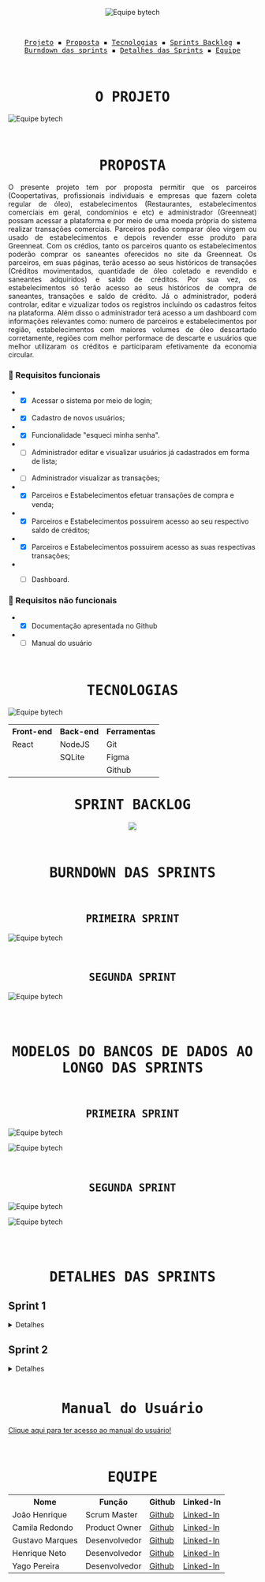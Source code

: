 <p align="center"> <img src="/readme/Logo 1.png" alt="Equipe bytech"/></p>
<br>
<p align="center">
  <samp>
    <a href="#o-projeto">Projeto</a> ▪️
    <a href="#proposta">Proposta</a> ▪️
    <a href="#tecnologias">Tecnologias</a> ▪️
    <a href="#sprint-backlog">Sprints Backlog</a> ▪️
    <a href="#burndown-das-sprints">Burndown das sprints</a> ▪️
    <a href="#detalhes-das-sprints">Detalhes das Sprints</a> ▪️
    <a href="#equipe">Equipe</a>
    
  </samp>
</p>

<br>

<h1 align="center"><samp>O PROJETO</samp></h1>

![Equipe bytech](/readme/objetivo.png)

<br>
<h1 align="center"><samp>PROPOSTA</samp></h1>

<p align = "justify"> O presente projeto tem por proposta permitir que os parceiros (Coopertativas, profissionais individuais e empresas que fazem coleta regular de óleo), estabelecimentos (Restaurantes, estabelecimentos comerciais em geral, condomínios e etc) e administrador (Greenneat) possam acessar a plataforma e por meio de uma moeda própria do sistema realizar transações comerciais. Parceiros podão comparar óleo virgem ou usado de estabelecimentos e depois revender esse produto para Greenneat. Com os crédios, tanto os parceiros quanto os estabelecimentos poderão comprar os saneantes oferecidos no site da Greenneat.
Os parceiros, em suas páginas, terão acesso ao seus históricos de transações (Créditos movimentados, quantidade de óleo coletado e revendido e saneantes adquiridos) e saldo de créditos. Por sua vez, os estabelecimentos só terão acesso ao seus históricos de compra de saneantes, transações e saldo de crédito. Já o administrador, poderá controlar, editar e vizualizar todos os registros incluindo os cadastros feitos na plataforma. Além disso o administrador terá acesso a um dashboard com informações relevantes como: numero de parceiros e estabelecimentos por região, estabelecimentos com maiores volumes de óleo descartado corretamente, regiões com melhor performace de descarte e usuários que melhor utilizaram os créditos e participaram efetivamente da economia circular.</p>

### 📖 Requisitos funcionais
+ - [x] Acessar o sistema por meio de login;
+ - [x] Cadastro de novos usuários;
+ - [x] Funcionalidade "esqueci minha senha".
+ - [ ] Administrador editar e visualizar usuários já cadastrados em forma de lista;
+ - [ ] Administrador visualizar as transações;
+ - [x] Parceiros e Estabelecimentos efetuar transações de compra e venda;
+ - [x] Parceiros e Estabelecimentos possuirem acesso ao seu respectivo saldo de créditos;
+ - [x] Parceiros e Estabelecimentos possuirem acesso as suas respectivas transações;
+ - [ ] Dashboard.


### 🔖 Requisitos não funcionais
+ - [x] Documentação apresentada no Github
+ - [ ] Manual do usuário
<br>

<h1 align="center"><samp>TECNOLOGIAS</samp></h1>

![Equipe bytech](/readme/tecnologias.png)

<table align="center">
  <tr>
    <th><b>Front-end</b></th>
    <th><b>Back-end</b></th>
    <th><b>Ferramentas</b></th>
  </tr>
  <tr>
    <td>React</td>
    <td>NodeJS</td>
    <td>Git</td>
  </tr>
  <tr>
    <td></td>
    <td>SQLite</td>
    <td>Figma</td>
  </tr>
  <tr>
    <td></td>
    <td></td>
    <td>Github</td>
  </tr>
</table>

<h1 align="center"><samp>SPRINT BACKLOG</samp></h1>

<p align="center">
    <img src="/readme/sprintBacklog.png"/>
 </p>

<br>
<h1 align="center"><samp>BURNDOWN DAS SPRINTS</samp></h1>

<br>
<h2 align="center"><samp>PRIMEIRA SPRINT</samp></h2>

![Equipe bytech](/readme/burndownSprint1.png)

<br>
<h2 align="center"><samp>SEGUNDA SPRINT</samp></h2>

![Equipe bytech](/readme/burndownSprint2.png)

<br>

<br>
<h1 align="center"><samp>MODELOS DO BANCOS DE DADOS AO LONGO DAS SPRINTS</samp></h1>

<br>
<h2 align="center"><samp>PRIMEIRA SPRINT</samp></h2>

![Equipe bytech](/readme/modeloConceitualSprint1.png)

![Equipe bytech](/readme/modeloLogicoSprint1.png)

<br>
<h2 align="center"><samp>SEGUNDA SPRINT</samp></h2>

![Equipe bytech](/readme/modeloConceitualSprint2.png)

![Equipe bytech](/readme/modeloLogicoSprint2.png)

<br>

<br>
<h1 align="center"><samp>DETALHES DAS SPRINTS</samp></h1>
<h2>Sprint 1</h2>
<details>
  <summary>Detalhes</summary>
  <h3 align="center">Apresentação da Primeira Sprint</h3>
   <br>
  <h4 align="center">Apresentação<br><a href="https://youtu.be/9jeg1lrz-QU">Youtube</a></h4>
  
  <h3 align="center">Demonstração de usabilidade</h3>
   <br>
  <h4 align="center">Tela de cadastro<br><a href="https://youtu.be/thHnFg1cLQk">Youtube (Qualidade melhor)</a></h4>
  
  <p align="center">
    <img src="/readme/cadastro.gif" width="65%" />
  </p>
  <p align="justify">Demonstração da Tela de Cadastro de usuários. Esta interface contempla o processo de cadastro de parceiro ou estabelecimento.</p>
  
  <br>
  <h4 align="center">Tela de Login e Recuperação de senha<br><a href="https://youtu.be/9lyCE3NIka0">Youtube (Qualidade melhor)</a></h4>
  <p align="center">
    <img src="/readme/login_recuperacaoSenha.gif" width="65%" />
  </p>
  <p align="justify">Demonstração na Tela de Login e da Tela Recuperação de senha caso o usuário não se recorde de suas credenciais.</p>
</details>

<h2>Sprint 2</h2>
<details>
  <summary>Detalhes</summary>
  <h3 align="center">Demonstração de usabilidade</h3>
   <br>
  <h4 align="center">Tela Perfil dos Parceiros<br><a href="">Youtube (Qualidade melhor)</a></h4>
  
  <p align="center">
    <img src="/readme/" width="65%" />
  </p>
  <p align="justify">Demonstração da Tela de Perfil dos Parceiros. Esta interface contempla a tela de perfil do usuário do tipo parceiro.</p>

  <br>
  <h4 align="center">Tela Perfil dos Estabelecimentos<br><a href="">Youtube (Qualidade melhor)</a></h4>
  
  <p align="center">
    <img src="/readme/" width="65%" />
  </p>
  <p align="justify">Demonstração da Tela de Perfil dos Estabelecimentos. Esta interface contempla a tela de perfil do usuário do tipo estabelecimento.</p>

  <br>
  <h4 align="center">Tela de Histórico de Transações dos Parceiros<br><a href="">Youtube (Qualidade melhor)</a></h4>
  
  <p align="center">
    <img src="/readme/" width="65%" />
  </p>
  <p align="justify">Demonstração de Histórico de Transações dos Parceiros. Esta interface contempla a tela que contem o histórico de transações do usuário do tipo parceiro.</p>

  <br>
  <h4 align="center">Tela de Histórico de Transações dos Estabelecimentos<br><a href="">Youtube (Qualidade melhor)</a></h4>
  
  <p align="center">
    <img src="/readme/" width="65%" />
  </p>
  <p align="justify">Demonstração de Histórico de Transações dos Estabelecimentos. Esta interface contempla a tela que contem o histórico de transações do usuário do tipo estabelecimentos.</p>

  <br>
  <h4 align="center">Tela de compra de Oléo<br><a href="https://youtu.be/9lyCE3NIka0">Youtube (Qualidade melhor)</a></h4>
  <p align="center">
    <img src="/readme/" width="65%" />
  </p>
  <p align="justify">Demonstração na Tela de compra de óleo.</p>
</details>
 
<br>
<h1 align="center"><samp>Manual do Usuário</samp></h1>

[Clique aqui para ter acesso ao manual do usuário!]()

<br>
<h1 align="center"><samp>EQUIPE</samp></h1>

<table align="center">
  <tr>
    <th><b>Nome</b></th>
    <th><b>Função</b></th>
    <th><b>Github</b></th>
    <th><b>Linked-In</b></th>
  </tr>
  <tr>
    <td>João Henrique</td>
    <td>Scrum Master</td>
    <td><a href="https://github.com/JoaoHenrique7">Github</a></td>
    <td><a href="https://www.linkedin.com/in/jo%C3%A3o-henrique-trist%C3%A3o-b63385207/">Linked-In</a></td>
  </tr>
  <tr>
    <td>Camila Redondo</td>
    <td>Product Owner</td>
    <td><a href="https://github.com/CamilaRedondo">Github</a></td>
    <td><a href="https://www.linkedin.com/in/camila-silveira-redondo-7941631ab/">Linked-In</a></td>
  </tr>
  <tr>
    <td>Gustavo Marques</td>
    <td>Desenvolvedor</td>
    <td><a href="https://github.com/gusta7597">Github</a></td>
    <td><a href="https://www.linkedin.com/in/gustavo-marques-lima-695b331a2/">Linked-In</a></td>
  </tr>
  <tr>
    <td>Henrique Neto</td>
    <td>Desenvolvedor</td>
    <td><a href="https://github.com/henriqFerreira">Github</a></td>
    <td><a href="https://www.linkedin.com/in/henriquepfneto/">Linked-In</a></td>
  </tr>
  <tr>
    <td>Yago Pereira</td>
    <td>Desenvolvedor</td>
    <td><a href="https://github.com/YagoPSilva">Github</a></td>
    <td><a href="https://www.linkedin.com/in/yago-pereira21/">Linked-In</a></td>
  </tr>
</table>


